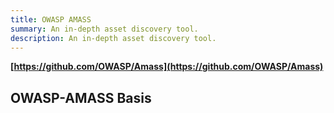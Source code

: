 ```yaml
---
title: OWASP AMASS
summary: An in-depth asset discovery tool.
description: An in-depth asset discovery tool.
---
```


**[https://github.com/OWASP/Amass](https://github.com/OWASP/Amass)**

## OWASP-AMASS Basis


